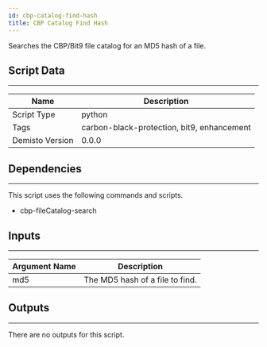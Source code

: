 ```yaml
---
id: cbp-catalog-find-hash
title: CBP Catalog Find Hash
---
```


Searches the CBP/Bit9 file catalog for an MD5 hash of a file.

## Script Data
---

| **Name** | **Description** |
| --- | --- |
| Script Type | python |
| Tags | carbon-black-protection, bit9, enhancement |
| Demisto Version | 0.0.0 |

## Dependencies
---
This script uses the following commands and scripts.
* cbp-fileCatalog-search

## Inputs
---

| **Argument Name** | **Description** |
| --- | --- |
| md5 | The MD5 hash of a file to find. |

## Outputs
---
There are no outputs for this script.
